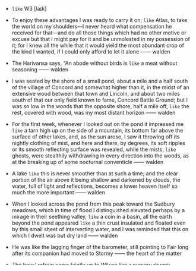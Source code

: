 - `like` W3 [laɪk]



-  To enjoy these advantages I was ready to carry it on; `like` Atlas, to take the world on my shoulders﻿—I never heard what compensation he received for that﻿—and do all those things which had no other motive or excuse but that I might pay for it and be unmolested in my possession of it; for I knew all the while that it would yield the most abundant crop of the kind I wanted, if I could only afford to let it alone —— walden

-  The Harivansa says, “An abode without birds is `like` a meat without seasoning —— walden

- I was seated by the shore of a small pond, about a mile and a half south of the village of Concord and somewhat higher than it, in the midst of an extensive wood between that town and Lincoln, and about two miles south of that our only field known to fame, Concord Battle Ground; but I was so low in the woods that the opposite shore, half a mile off, `like` the rest, covered with wood, was my most distant horizon —— walden

-  For the first week, whenever I looked out on the pond it impressed me `like` a tarn high up on the side of a mountain, its bottom far above the surface of other lakes, and, as the sun arose, I saw it throwing off its nightly clothing of mist, and here and there, by degrees, its soft ripples or its smooth reflecting surface was revealed, while the mists, `like` ghosts, were stealthily withdrawing in every direction into the woods, as at the breaking up of some nocturnal conventicle —— walden

-  A lake `like` this is never smoother than at such a time; and the clear portion of the air above it being shallow and darkened by clouds, the water, full of light and reflections, becomes a lower heaven itself so much the more important —— walden

-  When I looked across the pond from this peak toward the Sudbury meadows, which in time of flood I distinguished elevated perhaps by a mirage in their seething valley, `like` a coin in a basin, all the earth beyond the pond appeared `like` a thin crust insulated and floated even by this small sheet of interverting water, and I was reminded that this on which I dwelt was but dry land —— walden

-  He was like the lagging finger of the barometer, still pointing to Fair long after its companion had moved to Stormy —— the heart of the matter

-  The boys' refrain came faintly up to Wilson like a nursery rhyme: "Captain want jig jig, my sister pretty girl schoolteacher, captain want jig jig —— the heart of the matter

-  Wilson liked poetry, but he absorbed it secretly like a drug —— the heart of the matter

-  He wanted passionately to be indistinguishable on the surface from other men: he wore his moustache like a club tie — it was his highest common factor: but his eyes betrayed him — brown dog's eyes, a setter's eyes, pointing mournfully towards Bond Street —— the heart of the matter

-  Perhaps he would like to read my letters of recommendation  —— the heart of the matter

-  Perhaps if I had a wife like that, I'd sleep with niggers too —— the heart of the matter

-  She likes art, poetry —— the heart of the matter